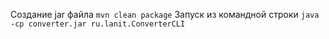 Создание jar файла `mvn clean package`
Запуск из командной строки `java -cp converter.jar ru.lanit.ConverterCLI`